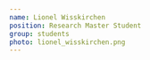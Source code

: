 ```yaml
---
name: Lionel Wisskirchen
position: Research Master Student
group: students
photo: lionel_wisskirchen.png
---
```


